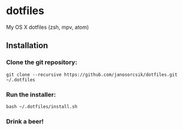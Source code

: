 # dotfiles
My OS X dotfiles (zsh, mpv, atom)

## Installation

### Clone the git repository:
`git clone --recursive https://github.com/janosorcsik/dotfiles.git ~/.dotfiles`

### Run the installer:
`bash ~/.dotfiles/install.sh`

### Drink a beer!
